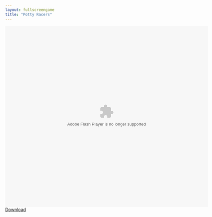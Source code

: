 ```yaml
---
layout: fullscreengame
title: "Potty Racers"
---
```

<object width="100" height="100">
<embed src="PottyRacers.swf" flashvars="" base="" quality="high" allowscriptaccess="always" allowfullscreen="true" bgcolor="" wmode="window" width="650" height="580" type="application/x-shockwave-flash" pluginspage="http://www.macromedia.com/go/getflashplayer">
</object>
<a href="PottyRacers.swf" download class="btn btn-outline-dark">Download</a>
